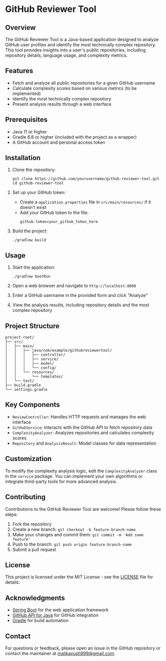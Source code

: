 # GitHub Reviewer Tool

## Overview

The GitHub Reviewer Tool is a Java-based application designed to analyze GitHub user profiles and identify the most technically complex repository. This tool provides insights into a user's public repositories, including repository details, language usage, and complexity metrics.

## Features

- Fetch and analyze all public repositories for a given GitHub username
- Calculate complexity scores based on various metrics (to be implemented)
- Identify the most technically complex repository
- Present analysis results through a web interface

## Prerequisites

- Java 11 or higher
- Gradle 6.8 or higher (included with the project as a wrapper)
- A GitHub account and personal access token

## Installation

1. Clone the repository:
   ```
   git clone https://github.com/yourusername/github-reviewer-tool.git
   cd github-reviewer-tool
   ```

2. Set up your GitHub token:
   - Create a `application.properties` file in `src/main/resources/` if it doesn't exist
   - Add your GitHub token to the file:
     ```
     github.token=your_github_token_here
     ```

3. Build the project:
   ```
   ./gradlew build
   ```

## Usage

1. Start the application:
   ```
   ./gradlew bootRun
   ```

2. Open a web browser and navigate to `http://localhost:8080`

3. Enter a GitHub username in the provided form and click "Analyze"

4. View the analysis results, including repository details and the most complex repository

## Project Structure

```
project-root/
├── src/
│   ├── main/
│   │   ├── java/com/example/githubreviewertool/
│   │   │   ├── controller/
│   │   │   ├── service/
│   │   │   ├── model/
│   │   │   └── config/
│   │   └── resources/
│   │       └── templates/
│   └── test/
├── build.gradle
└── settings.gradle
```

## Key Components

- `ReviewController`: Handles HTTP requests and manages the web interface
- `GitHubService`: Interacts with the GitHub API to fetch repository data
- `ComplexityAnalyzer`: Analyzes repositories and calculates complexity scores
- `Repository` and `AnalysisResult`: Model classes for data representation

## Customization

To modify the complexity analysis logic, edit the `ComplexityAnalyzer` class in the `service` package. You can implement your own algorithms or integrate third-party tools for more advanced analysis.

## Contributing

Contributions to the GitHub Reviewer Tool are welcome! Please follow these steps:

1. Fork the repository
2. Create a new branch: `git checkout -b feature-branch-name`
3. Make your changes and commit them: `git commit -m 'Add some feature'`
4. Push to the branch: `git push origin feature-branch-name`
5. Submit a pull request

## License

This project is licensed under the MIT License - see the [LICENSE](LICENSE) file for details.

## Acknowledgments

- [Spring Boot](https://spring.io/projects/spring-boot) for the web application framework
- [GitHub API for Java](https://github-api.kohsuke.org/) for GitHub integration
- [Gradle](https://gradle.org/) for build automation

## Contact

For questions or feedback, please open an issue in the GitHub repository or contact the maintainer at [malikayush999@gmail.com](malikayush999@gmail.com).